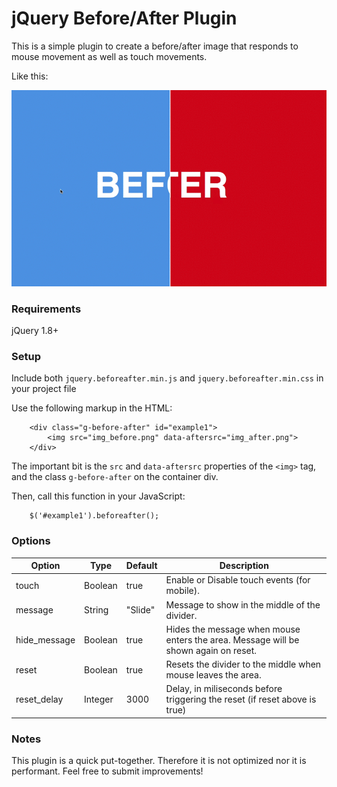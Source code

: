 # jQuery Before/After Plugin

This is a simple plugin to create a before/after image that responds to mouse movement as well as touch movements.

Like this:

![Before/After](assets/img/before_after.gif?raw=True)

### Requirements

jQuery 1.8+

### Setup

Include both `jquery.beforeafter.min.js` and `jquery.beforeafter.min.css` in your project file

Use the following markup in the HTML:

```
    <div class="g-before-after" id="example1">
        <img src="img_before.png" data-aftersrc="img_after.png">
    </div>
```

The important bit is the `src` and `data-aftersrc` properties of the `<img>` tag, and the class `g-before-after` on the container div.

Then, call this function in your JavaScript:

```
    $('#example1').beforeafter();
```

### Options

| Option       | Type    | Default | Description                                                                         |
|--------------|---------|---------|-------------------------------------------------------------------------------------|
| touch        | Boolean | true    | Enable or Disable touch events (for mobile).                                        |
| message      | String  | "Slide" | Message to show in the middle of the divider.                                       |
| hide_message | Boolean | true    | Hides the message when mouse enters the area. Message will be shown again on reset. |
| reset        | Boolean | true    | Resets the divider to the middle when mouse leaves the area.                        |
| reset_delay  | Integer | 3000    | Delay, in miliseconds before triggering the reset (if reset above is true)          |


### Notes

This plugin is a quick put-together. Therefore it is not optimized nor it is performant. Feel free to submit improvements!
